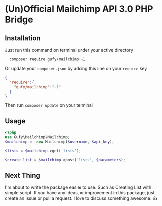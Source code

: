 # (Un)Official Mailchimp API 3.0 PHP Bridge

## Installation

Just run this command on terminal under your active directory

```shell
  composer require gufy/mailchimp:~1
```

Or update your `composer.json` by adding this line on your `require` key

```json
{
  "require":{
    "gufy/mailchimp":"~1"
  }
}
```
Then run `composer update` on your terminal

## Usage

```php
<?php
use Gufy\Mailchimp\Mailchimp;
$mailchimp =  new Mailchimp($username, $api_key);

$lists = $mailchimp->get('lists');

$create_list = $mailchimp->post('lists', $parameters);

```

## Next Thing

I'm about to write the package easier to use. Such as Creating List with simple script. If you have any ideas, or improvement in this package, just create an issue or pull a request. I love to discuss something awesome. :+1:
